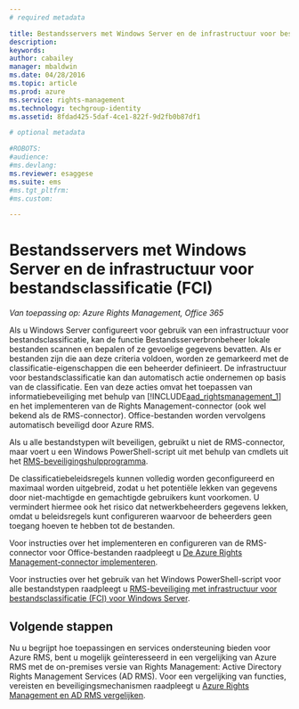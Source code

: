 ```yaml
---
# required metadata

title: Bestandsservers met Windows Server en de infrastructuur voor bestandsclassificatie (FCI) | Azure RMS
description:
keywords:
author: cabailey
manager: mbaldwin
ms.date: 04/28/2016
ms.topic: article
ms.prod: azure
ms.service: rights-management
ms.technology: techgroup-identity
ms.assetid: 8fdad425-5daf-4ce1-822f-9d2fb0b87df1

# optional metadata

#ROBOTS:
#audience:
#ms.devlang:
ms.reviewer: esaggese
ms.suite: ems
#ms.tgt_pltfrm:
#ms.custom:

---
```



# Bestandsservers met Windows Server en de infrastructuur voor bestandsclassificatie (FCI)

*Van toepassing op: Azure Rights Management, Office 365*


Als u Windows Server configureert voor gebruik van een infrastructuur voor bestandsclassificatie, kan de functie Bestandsserverbronbeheer lokale bestanden scannen en bepalen of ze gevoelige gegevens bevatten. Als er bestanden zijn die aan deze criteria voldoen, worden ze gemarkeerd met de classificatie-eigenschappen die een beheerder definieert. De infrastructuur voor bestandsclassificatie kan dan automatisch actie ondernemen op basis van de classificatie. Een van deze acties omvat het toepassen van informatiebeveiliging met behulp van [!INCLUDE[aad_rightsmanagement_1](../includes/aad_rightsmanagement_1_md.md)] en het implementeren van de Rights Management-connector (ook wel bekend als de RMS-connector). Office-bestanden worden vervolgens automatisch beveiligd door Azure RMS.

Als u alle bestandstypen wilt beveiligen, gebruikt u niet de RMS-connector, maar voert u een Windows PowerShell-script uit met behulp van cmdlets uit het [RMS-beveiligingshulpprogramma](https://www.microsoft.com/en-us/download/details.aspx?id=47256).

De classificatiebeleidsregels kunnen volledig worden geconfigureerd en maximaal worden uitgebreid, zodat u het potentiële lekken van gegevens door niet-machtigde en gemachtigde gebruikers kunt voorkomen. U vermindert hiermee ook het risico dat netwerkbeheerders gegevens lekken, omdat u beleidsregels kunt configureren waarvoor de beheerders geen toegang hoeven te hebben tot de bestanden.

Voor instructies over het implementeren en configureren van de RMS-connector voor Office-bestanden raadpleegt u [De Azure Rights Management-connector implementeren](../deploy-use/deploy-rms-connector.md).

Voor instructies over het gebruik van het Windows PowerShell-script voor alle bestandstypen raadpleegt u [RMS-beveiliging met infrastructuur voor bestandsclassificatie (FCI) voor Windows Server](../rms-client/configure-fci.md).



## Volgende stappen
Nu u begrijpt hoe toepassingen en services ondersteuning bieden voor Azure RMS, bent u mogelijk geïnteresseerd in een vergelijking van Azure RMS met de on-premises versie van Rights Management: Active Directory Rights Management Services (AD RMS). Voor een vergelijking van functies, vereisten en beveiligingsmechanismen raadpleegt u [Azure Rights Management en AD RMS vergelijken](compare-azure-rms-ad-rms.md).




<!--HONumber=Apr16_HO4-->


